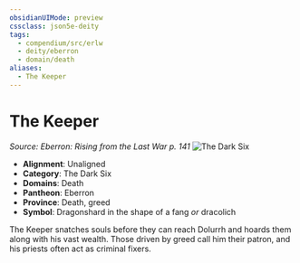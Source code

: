```yaml
---
obsidianUIMode: preview
cssclass: json5e-deity
tags:
  - compendium/src/erlw
  - deity/eberron
  - domain/death
aliases:
  - The Keeper
---
```

# The Keeper
*Source: Eberron: Rising from the Last War p. 141* 
![The Dark Six](/compendium/deities/img/the-dark-six.png#symbol)

- **Alignment**: Unaligned
- **Category**: The Dark Six
- **Domains**: Death
- **Pantheon**: Eberron
- **Province**: Death, greed
- **Symbol**: Dragonshard in the shape of a fang _or_ dracolich

The Keeper snatches souls before they can reach Dolurrh and hoards them along with his vast wealth. Those driven by greed call him their patron, and his priests often act as criminal fixers.